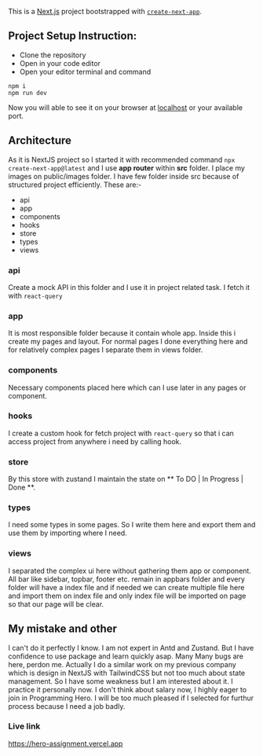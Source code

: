 This is a [Next.js](https://nextjs.org/) project bootstrapped with [`create-next-app`](https://github.com/vercel/next.js/tree/canary/packages/create-next-app).

## Project Setup Instruction:

- Clone the repository
- Open in your code editor
- Open your editor terminal and command

```
npm i
npm run dev

```

Now you will able to see it on your browser at [localhost](http://localhost:3000) or your available port.

## Architecture

As it is NextJS project so I started it with recommended command `npx create-next-app@latest` and I use **app router** within **src** folder. I place my images on public/images folder. I have few folder inside src because of structured project efficiently. These are:-

- api
- app
- components
- hooks
- store
- types
- views

### api

Create a mock API in this folder and I use it in project related task. I fetch it with `react-query`

### app

It is most responsible folder because it contain whole app. Inside this i create my pages and layout. For normal pages I done everything here and for relatively complex pages I separate them in views folder.

### components

Necessary components placed here which can I use later in any pages or component.

### hooks

I create a custom hook for fetch project with `react-query` so that i can access project from anywhere i need by calling hook.

### store

By this store with zustand I maintain the state on ** To DO | In Progress | Done **.

### types

I need some types in some pages. So I write them here and export them and use them by importing where I need.

### views

I separated the complex ui here without gathering them app or component. All bar like sidebar, topbar, footer etc. remain in appbars folder and every folder will have a index file and if needed we can create multiple file here and import them on index file and only index file will be imported on page so that our page will be clear.

## My mistake and other

I can't do it perfectly I know. I am not expert in Antd and Zustand. But I have confidence to use package and learn quickly asap. Many Many bugs are here, perdon me. Actually I do a similar work on my previous company which is design in NextJS with TailwindCSS but not too much about state management. So I have some weakness but I am interested about it. I practice it personally now. I don't think about salary now, I highly eager to join in Programming Hero. I will be too much pleased if I selected for furthur process because I need a job badly.

### Live link

https://hero-assignment.vercel.app
